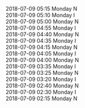 2018-07-09 05:15 Monday  N  
2018-07-09 05:10 Monday  I  
2018-07-09 05:00 Monday  N  
2018-07-09 04:55 Monday  I  
2018-07-09 04:40 Monday  N  
2018-07-09 04:35 Monday  I  
2018-07-09 04:15 Monday  N  
2018-07-09 04:05 Monday  I  
2018-07-09 04:00 Monday  N  
2018-07-09 03:35 Monday  I  
2018-07-09 03:25 Monday  N  
2018-07-09 03:20 Monday  I  
2018-07-09 02:40 Monday  N  
2018-07-09 02:30 Monday  I  
2018-07-09 02:15 Monday  N  
